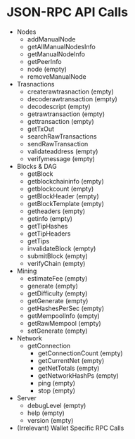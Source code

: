 # JSON-RPC API Calls

* Nodes
  * addManualNode
  * getAllManualNodesInfo
  * getManualNodeInfo
  * getPeerInfo
  * node \(empty\)
  * removeManualNode
* Trasnactions
  * createrawtrasnaction \(empty\)
  * decoderawtransaction \(empty\)
  * decodescript \(empty\)
  * getrawtransaction \(empty\)
  * gettransaction \(empty\)
  * getTxOut
  * searchRawTransactions
  * sendRawTransaction
  * validateaddress \(empty\)
  * verifymessage \(empty\)
* Blocks & DAG
  * getBlock
  * getblockchaininfo \(empty\)
  * getblockcount \(empty\)
  * getBlockHeader \(empty\)
  * getBlockTemplate \(empty\)
  * getheaders \(empty\)
  * getinfo \(empty\)
  * getTipHashes
  * getTipHeaders
  * getTips
  * invalidateBlock \(empty\)
  * submitBlock \(empty\)
  * verifyChain \(empty\)
* Mining
  * estimateFee \(empty\)
  * generate \(empty\)
  * getDifficulty \(empty\)
  * getGenerate \(empty\)
  * getHashesPerSec \(empty\)
  * getMempoolInfo \(empty\)
  * getRawMempool \(empty\)
  * setGenerate \(empty\)
* Network
  * getConnection
    * getConnectionCount \(empty\)
    * getCurrentNet \(empty\)
    * getNetTotals \(empty\)
    * getNetworkHashPs \(empty\)
    * ping \(empty\)
    * stop \(empty\)
* Server
  * debugLevel \(empty\)
  * help \(empty\)
  * version \(empty\)
* \(Irrelevant\) Wallet Specific RPC Calls

